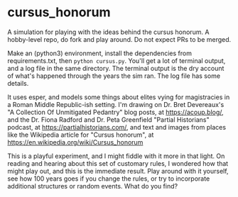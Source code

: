 # cursus_honorum
A simulation for playing with the ideas behind the cursus honorum.  A hobby-level repo,
do fork and play around.  Do not expect PRs to be merged.

Make an (python3) environment, install the dependencies from requirements.txt, then `python cursus.py`.
You'll get a lot of terminal output, and a log file in the same directory.  The terminal output is the
dry account of what's happened through the years the sim ran.  The log file has some details.

It uses esper, and models some things about elites vying for magistracies in a Roman Middle Republic-ish setting.
I'm drawing on Dr. Bret Devereaux's "A Collection Of Unmitigated Pedantry" blog posts, at https://acoup.blog/, and
the Dr. Fiona Radford and Dr. Peta Greenfield "Partial Historians" podcast, at https://partialhistorians.com/, and
text and images from places like the Wikipedia article for "Cursus honorum", at https://en.wikipedia.org/wiki/Cursus_honorum

This is a playful experiment, and I might fiddle with it more in that light.  On reading and hearing about this
set of customary rules, I wondered how that might play out, and this is the immediate result.
Play around with it yourself, see how 100 years goes if you change the rules, or try to incorporate additional structures
or random events.  What do you find?



